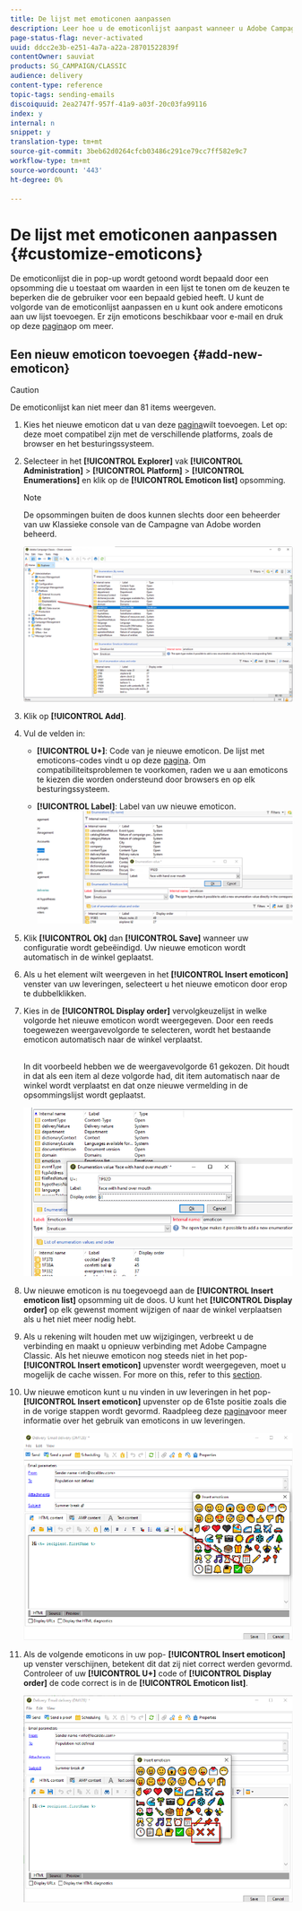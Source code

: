 ```yaml
---
title: De lijst met emoticonen aanpassen
description: Leer hoe u de emoticonlijst aanpast wanneer u Adobe Campagne Classic gebruikt.
page-status-flag: never-activated
uuid: ddcc2e3b-e251-4a7a-a22a-28701522839f
contentOwner: sauviat
products: SG_CAMPAIGN/CLASSIC
audience: delivery
content-type: reference
topic-tags: sending-emails
discoiquuid: 2ea2747f-957f-41a9-a03f-20c03fa99116
index: y
internal: n
snippet: y
translation-type: tm+mt
source-git-commit: 3beb62d0264cfcb03486c291ce79cc7ff582e9c7
workflow-type: tm+mt
source-wordcount: '443'
ht-degree: 0%

---
```



# De lijst met emoticonen aanpassen {#customize-emoticons}

De emoticonlijst die in pop-up wordt getoond wordt bepaald door een opsomming die u toestaat om waarden in een lijst te tonen om de keuzen te beperken die de gebruiker voor een bepaald gebied heeft.
U kunt de volgorde van de emoticonlijst aanpassen en u kunt ook andere emoticons aan uw lijst toevoegen.
Er zijn emoticons beschikbaar voor e-mail en druk op deze [pagina](../../delivery/using/defining-the-email-content.md#inserting-emoticons)op om meer.

## Een nieuw emoticon toevoegen {#add-new-emoticon}

>[!CAUTION]
>
>De emoticonlijst kan niet meer dan 81 items weergeven.

1. Kies het nieuwe emoticon dat u van deze [pagina](https://unicode.org/emoji/charts/full-emoji-list.html)wilt toevoegen. Let op: deze moet compatibel zijn met de verschillende platforms, zoals de browser en het besturingssysteem.

1. Selecteer in het **[!UICONTROL Explorer]** vak **[!UICONTROL Administration]** > **[!UICONTROL Platform]** > **[!UICONTROL Enumerations]** en klik op de **[!UICONTROL Emoticon list]** opsomming.

   >[!NOTE]
   >
   >De opsommingen buiten de doos kunnen slechts door een beheerder van uw Klassieke console van de Campagne van Adobe worden beheerd.

   ![](assets/emoticon_1.png)

1. Klik op **[!UICONTROL Add]**.

1. Vul de velden in:

   * **[!UICONTROL U+]**: Code van je nieuwe emoticon. De lijst met emoticons-codes vindt u op deze [pagina](https://unicode.org/emoji/charts/full-emoji-list.html).
Om compatibiliteitsproblemen te voorkomen, raden we u aan emoticons te kiezen die worden ondersteund door browsers en op elk besturingssysteem.

   * **[!UICONTROL Label]**: Label van uw nieuwe emoticon.
   ![](assets/emoticon_5.png)

1. Klik **[!UICONTROL Ok]** dan **[!UICONTROL Save]** wanneer uw configuratie wordt gebeëindigd.
Uw nieuwe emoticon wordt automatisch in de winkel geplaatst.

1. Als u het element wilt weergeven in het **[!UICONTROL Insert emoticon]** venster van uw leveringen, selecteert u het nieuwe emoticon door erop te dubbelklikken.

1. Kies in de **[!UICONTROL Display order]** vervolgkeuzelijst in welke volgorde het nieuwe emoticon wordt weergegeven. Door een reeds toegewezen weergavevolgorde te selecteren, wordt het bestaande emoticon automatisch naar de winkel verplaatst.

   <br>In dit voorbeeld hebben we de weergavevolgorde 61 gekozen. Dit houdt in dat als een item al deze volgorde had, dit item automatisch naar de winkel wordt verplaatst en dat onze nieuwe vermelding in de opsommingslijst wordt geplaatst.

   ![](assets/emoticon_2.png)

1. Uw nieuwe emoticon is nu toegevoegd aan de **[!UICONTROL Insert emoticon list]** opsomming uit de doos. U kunt het **[!UICONTROL Display order]** op elk gewenst moment wijzigen of naar de winkel verplaatsen als u het niet meer nodig hebt.

1. Als u rekening wilt houden met uw wijzigingen, verbreekt u de verbinding en maakt u opnieuw verbinding met Adobe Campagne Classic. Als het nieuwe emoticon nog steeds niet in het pop- **[!UICONTROL Insert emoticon]** upvenster wordt weergegeven, moet u mogelijk de cache wissen. For more on this, refer to this [section](../../platform/using/faq-campaign-config.md#perform-soft-cache-clear).

1. Uw nieuwe emoticon kunt u nu vinden in uw leveringen in het pop- **[!UICONTROL Insert emoticon]** upvenster op de 61ste positie zoals die in de vorige stappen wordt gevormd. Raadpleeg deze [pagina](../../delivery/using/defining-the-email-content.md#inserting-emoticons)voor meer informatie over het gebruik van emoticons in uw leveringen.

   ![](assets/emoticon_4.png)

1. Als de volgende emoticons in uw pop- **[!UICONTROL Insert emoticon]** up venster verschijnen, betekent dit dat zij niet correct werden gevormd. Controleer of uw **[!UICONTROL U+]** code of **[!UICONTROL Display order]** de code correct is in de **[!UICONTROL Emoticon list]**.

   ![](assets/emoticon_6.png)
